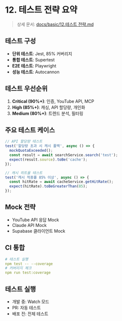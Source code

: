 # 12. 테스트 전략 요약

> 상세 문서: [docs/basic/12.테스트 전략.md](../basic/12.테스트%20전략.md)

## 테스트 구성
- **단위 테스트**: Jest, 85% 커버리지
- **통합 테스트**: Supertest
- **E2E 테스트**: Playwright
- **성능 테스트**: Autocannon

## 테스트 우선순위
1. **Critical (90%+)**: 인증, YouTube API, MCP
2. **High (85%+)**: 캐싱, API 할당량, 개인화
3. **Medium (80%+)**: 트렌드 분석, 필터링

## 주요 테스트 케이스
```javascript
// API 할당량 테스트
test('할당량 초과 시 캐시 폴백', async () => {
  mockQuotaExceeded();
  const result = await searchService.search('test');
  expect(result.source).toBe('cache');
});

// 캐시 히트율 테스트
test('캐시 적중률 85% 이상', async () => {
  const hitRate = await cacheService.getHitRate();
  expect(hitRate).toBeGreaterThan(85);
});
```

## Mock 전략
- YouTube API 응답 Mock
- Claude API Mock
- Supabase 클라이언트 Mock

## CI 통합
```yaml
# 테스트 실행
npm test -- --coverage
# 커버리지 체크
npm run test:coverage
```

## 테스트 실행
- 개발 중: Watch 모드
- PR: 자동 테스트
- 배포 전: 전체 테스트 